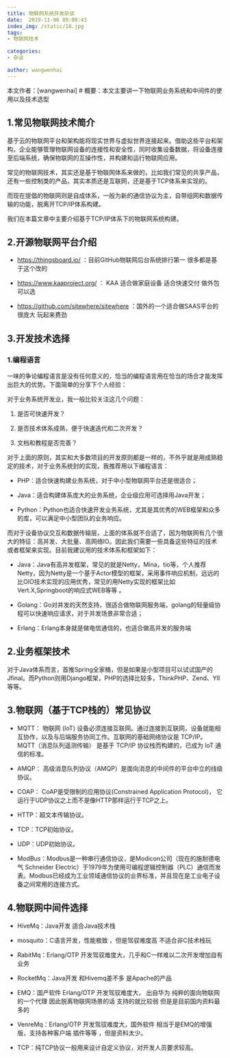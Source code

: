 ```yaml
---
title: 物联网系统开发杂谈
date:  2019-11-06 09:08:43
index_img: /static/18.jpg
tags: 
- 物联网技术

categories: 
- 杂谈

author: wangwenhai
---
```

本文作者：[wangwenhai] # 概要：本文主要讲一下物联网业务系统和中间件的使用以及技术选型
<!-- more -->

## 1.常见物联网技术简介

 基于云的物联网平台和架构能将现实世界与虚拟世界连接起来。借助这些平台和架构，企业能够管理物联网设备的连接性和安全性，同时收集设备数据，将设备连接至后端系统，确保物联网的互操作性，并构建和运行物联网应用。 

常见的物联网技术，其实还是基于物联网体系来做的，比如我们常见的共享产品，还有一些控制类的产品，其实本质还是互联网，还是基于TCP体系来实现的。

而现在提倡的物联网则是自成体系，一般为新的通信协议为主，自带组网和数据传输的功能，脱离开TCP/IP体系构建。

我们在本篇文章中主要介绍基于TCP/IP体系下的物联网系统构建。



## 2.开源物联网平台介绍

- https://thingsboard.io/  ：目前GitHub物联网后台系统排行第一  很多都是基于这个改的

- https://www.kaaproject.org/ ：  KAA 适合做家庭设备 适合快速交付 做外包可以选

- https://github.com/sitewhere/sitewhere  ：国外的一个适合做SAAS平台的  很庞大 玩起来费劲



## 3.开发技术选择

### 1.编程语言

一味的争论编程语言是没有任何意义的，恰当的编程语言用在恰当的场合才能发挥出巨大的优势。下面简单的分享下个人经验：

对于业务系统开发业，我一般比较关注这几个问题：

1. 是否可快速开发？

2. 是否技术体系成熟，便于快速迭代和二次开发？

3. 文档和教程是否完善？

对于上面的原则，其实和大多数项目的开发原则都是一样的，不外乎就是用成熟稳定的技术，对于业务系统封的实现，我推荐用以下编程语言：

- PHP：适合快速构建业务系统，对于中小型物联网平台还是很适合；

- Java：适合构建体系庞大的业务系统，企业级应用可选择用Java开发；

- Python：Python也适合快速开发业务系统，尤其是其优秀的WEB框架和众多的库，可以满足中小型团队的业务响应。

而对于设备协议交互和数据传输层，上面的体系就不合适了，因为物联网有几个很大的特征：高并发、大批量、高网络IO。因此我们需要一些具备这些特征的技术或者框架来实现。目前我建议用的技术体系和框架如下：

- Java：Java有高并发框架，常见的就是Netty，Mina，tio等，个人推荐Netty，因为Netty是一个基于Actor模型的框架，采用事件响应机制，远远的比OIO技术实现的应用优秀，常见的用Netty实现的框架比如Vert.X,Springboot的响应式WEB等等 。

- Golang：Go对并发的天然支持，很适合做物联网服务端，golang的轻量级协程可以快速响应请求，对于并发场景非常合适；

- Erlang：Erlang本身就是做电信通信的，也适合做高并发的服务端



## 2.业务框架技术

对于Java体系而言，首推Spring全家桶，但是如果是小型项目可以试试国产的Jfinal。而Python则用Django框架，PHP的选择比较多，ThinkPHP、Zend、YII等等。



## 3.物联网（基于TCP栈的）常见协议



- MQTT： 物联网 (IoT) 设备必须连接互联网。通过连接到互联网，设备就能相互协作，以及与后端服务协同工作。互联网的基础网络协议是 TCP/IP。MQTT（消息队列遥测传输） 是基于 TCP/IP 协议栈而构建的，已成为 IoT 通信的标准。 

- AMQP： 高级消息队列协议（AMQP）是面向消息的中间件的平台中立的线级协议。 

- COAP： CoAP是受限制的应用协议(Constrained Application Protocol)， 它运行于UDP协议之上而不是像HTTP那样运行于TCP之上。 

- HTTP：超文本传输协议。

- TCP：TCP初始协议。

- UDP：UDP初始协议。

- ModBus：Modbus是一种串行通信协议，是Modicon公司（现在的施耐德电气 Schneider Electric）于1979年为使用可编程逻辑控制器（PLC）通信而发表。Modbus已经成为工业领域通信协议的业界标准，并且现在是工业电子设备之间常用的连接方式。

## 4.物联网中间件选择

- HiveMq：Java开发 适合Java技术栈

- mosquito：C语言开发，性能极致 ，但是驾驭难度高 不适合非C技术栈玩

- RabitMq：Erlang/OTP 开发驾驭难度大，几乎和C一样难以二次开发增加自有业务

- RocketMq：Java开发 和Hivemq差不多 是Apache的产品

- EMQ：国产软件 Erlang/OTP 开发驾驭难度大， 出自华为 纯粹的面向物联网的一个代理 因此脱离物联网场景的话 支持的就比较弱  但是是目前国内资料最多的

- VenreMq：Erlang/OTP 开发驾驭难度大，国外软件 相当于是EMQ的增强版，支持各种客户端 插件等等 ，但是资料太少。

- TCP：纯TCP协议一般用来设计自定义协议，对开发人员要求较高。







